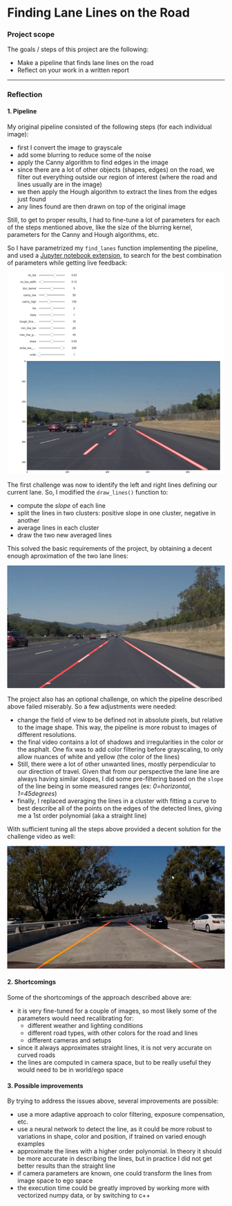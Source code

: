 # **Finding Lane Lines on the Road** 

### Project scope

The goals / steps of this project are the following:
* Make a pipeline that finds lane lines on the road
* Reflect on your work in a written report

---
### Reflection

#### 1. Pipeline

My original pipeline consisted of the following steps (for each individual image):
 * first I convert the image to grayscale
 * add some blurring to reduce some of the noise
 * apply the Canny algorithm to find edges in the image
 * since there are a lot of other objects (shapes, edges) on the road, 
   we filter out everything outside our region of interest 
   (where the road and lines usually are in the image)
 * we then apply the Hough algorithm to extract the lines from the edges just found
 * any lines found are then drawn on top of the original image

Still, to get to proper results, I had to fine-tune a lot of parameters for each of the steps mentioned above,
like the size of the blurring kernel, parameters for the Canny and Hough algorithms, etc.

So I have parametrized my `find_lanes` function implementing the pipeline, and used a [Jupyter notebook extension](https://ipywidgets.readthedocs.io/en/latest/examples/Widget%20List.html),
to search for the best combination of parameters while getting live feedback:

![widget](./widget.jpg)

The first challenge was now to identify the left and right lines defining our current lane.
So, I modified the `draw_lines()` function to:
 * compute the *slope* of each line
 * split the lines in two clusters: positive slope in one cluster, negative in another
 * average lines in each cluster
 * draw the two new averaged lines

This solved the basic requirements of the project, by obtaining a decent enough aproximation of the two lane lines:

![pipeline1](./test_images_output/solidWhiteRight.jpg)

The project also has an optional challenge, on which the pipeline described above failed miserably.
So a few adjustments were needed:
* change the field of view to be defined not in absolute pixels, but relative to the image shape.
  This way, the pipeline is more robust to images of different resolutions.
* the final video contains a lot of shadows and irregularities in the color or the asphalt.
  One fix was to add color filtering before grayscaling, to only allow nuances of white and yellow (the color of the lines)
* Still, there were a lot of other unwanted lines, mostly perpendicular to our direction of travel.
  Given that from our perspective the lane line are always having similar slopes, 
  I did some pre-filtering based on the `slope` of the line being in some measured ranges (ex: *0=horizontal*, *1=45degrees*) 
* finally, I replaced averaging the lines in a cluster with fitting a curve 
  to best describe all of the points on the edges of the detected lines, giving me a 1st order polynomial (aka a straight line)

With sufficient tuning all the steps above provided a decent solution for the challenge video as well:

![challenge](./challenge.jpg)


#### 2. Shortcomings

Some of the shortcomings of the approach described above are:
 * it is very fine-tuned for a couple of images, so most likely some of the parameters would need recalibrating for:
    * different weather and lighting conditions
    * different road types, with other colors for the road and lines
    * different cameras and setups
 * since it always approximates straight lines, it is not very accurate on curved roads
 * the lines are computed in camera space, but to be really useful they would need to be in world/ego space


#### 3. Possible improvements

By trying to address the issues above, several improvements are possible:
 * use a more adaptive approach to color filtering, exposure compensation, etc. 
 * use a neural network to detect the line, as it could be more robust to variations in shape, color and position, 
   if trained on varied enough examples
 * approximate the lines with a higher order polynomial. In theory it should be more accurate in describing the lines, 
   but in practice I did not get better results than the straight line
 * if camera parameters are known, one could transform the lines from image space to ego space
 * the execution time could be greatly improved by working more with vectorized numpy data, or by switching to c++    